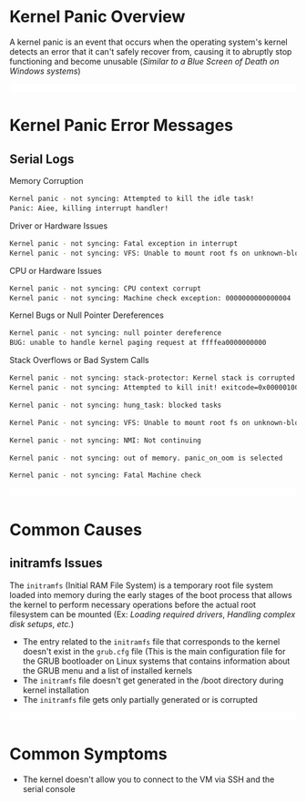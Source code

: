 # Kernel Panic Overview

A kernel panic is an event that occurs when the operating system's kernel detects an error that it can't safely recover from, causing it to abruptly stop functioning and become unusable (*Similar to a Blue Screen of Death on Windows systems*)

![](https://github.com/JonmarCorpuz/LetsLearn/blob/main/Assets/Whitespace.png)

# Kernel Panic Error Messages

## Serial Logs

Memory Corruption
```Bash
Kernel panic - not syncing: Attempted to kill the idle task!
Panic: Aiee, killing interrupt handler!
```

Driver or Hardware Issues
```Bash
Kernel panic - not syncing: Fatal exception in interrupt
Kernel panic - not syncing: VFS: Unable to mount root fs on unknown-block(0,0)
```

CPU or Hardware Issues
```Bash
Kernel panic - not syncing: CPU context corrupt
Kernel panic - not syncing: Machine check exception: 0000000000000004
```

Kernel Bugs or Null Pointer Dereferences
```Bash
Kernel panic - not syncing: null pointer dereference
BUG: unable to handle kernel paging request at ffffea0000000000
```

Stack Overflows or Bad System Calls
```Bash
Kernel panic - not syncing: stack-protector: Kernel stack is corrupted in: ffffffff81448b6a
Kernel panic - not syncing: Attempted to kill init! exitcode=0x00000100
```

```Bash
Kernel panic - not syncing: hung_task: blocked tasks
```

```Bash
Kernel Panic - not syncing: VFS: Unable to mount root fs on unknown-block(0,0)
```

```Bash
Kernel panic - not syncing: NMI: Not continuing
```

```Bash
Kernel panic - not syncing: out of memory. panic_on_oom is selected
```

```Bash
Kernel panic - not syncing: Fatal Machine check 
```

![](https://github.com/JonmarCorpuz/LetsLearn/blob/main/Assets/Whitespace.png)

# Common Causes

## initramfs Issues

The `initramfs` (Initial RAM File System) is a temporary root file system loaded into memory during the early stages of the boot process that allows the kernel to perform necessary operations before the actual root filesystem can be mounted (Ex: *Loading required drivers*, *Handling complex disk setups*, *etc.*)

* The entry related to the `initramfs` file that corresponds to the kernel doesn't exist in the `grub.cfg` file (This is the main configuration file for the GRUB bootloader on Linux systems that contains information about the GRUB menu and a list of installed kernels
* The `initramfs` file doesn't get generated in the /boot directory during kernel installation
* The `initramfs` file gets only partially generated or is corrupted

![](https://github.com/JonmarCorpuz/LetsLearn/blob/main/Assets/Whitespace.png)

# Common Symptoms

* The kernel doesn't allow you to connect to the VM via SSH and the serial console
